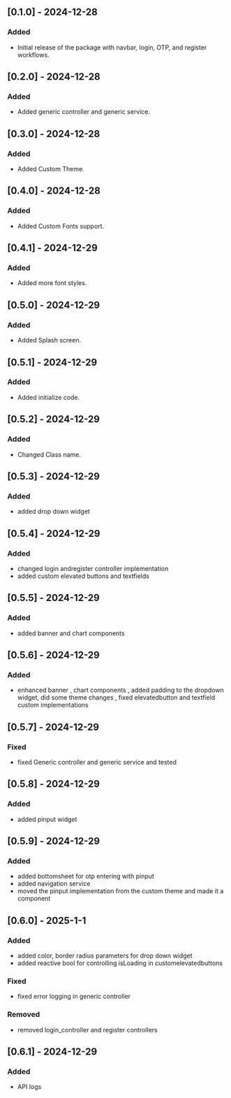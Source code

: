 ## [0.1.0] - 2024-12-28
### Added
- Initial release of the package with navbar, login, OTP, and register workflows.

## [0.2.0] - 2024-12-28
### Added
- Added generic controller and generic service.

## [0.3.0] - 2024-12-28
### Added
- Added Custom Theme.

## [0.4.0] - 2024-12-28
### Added
- Added Custom Fonts support.

## [0.4.1] - 2024-12-29
### Added
- Added more font styles.

## [0.5.0] - 2024-12-29
### Added
- Added Splash screen.

## [0.5.1] - 2024-12-29
### Added
- Added initialize code.

## [0.5.2] - 2024-12-29
### Added
- Changed Class name.

## [0.5.3] - 2024-12-29
### Added
- added drop down widget

## [0.5.4] - 2024-12-29
### Added
- changed login andregister controller implementation
- added custom elevated buttons and textfields

## [0.5.5] - 2024-12-29
### Added
- added banner and chart components

## [0.5.6] - 2024-12-29
### Added
- enhanced banner , chart components , added padding to the dropdown widget, did some theme changes , fixed elevatedbutton and textfield custom implementations

## [0.5.7] - 2024-12-29
### Fixed
- fixed Generic controller and generic service and tested

## [0.5.8] - 2024-12-29
### Added
- added pinput widget

## [0.5.9] - 2024-12-29
### Added
- added bottomsheet for otp entering with pinput
- added navigation service
- moved the pinput implementation from the custom theme and made it a component

## [0.6.0] - 2025-1-1
### Added
- added color, border radius parameters for drop down widget
- added reactive bool for controlling isLoading in customelevatedbuttons
### Fixed
- fixed error logging in generic controller
### Removed
- removed login_controller and register controllers

## [0.6.1] - 2024-12-29
### Added
- API logs
